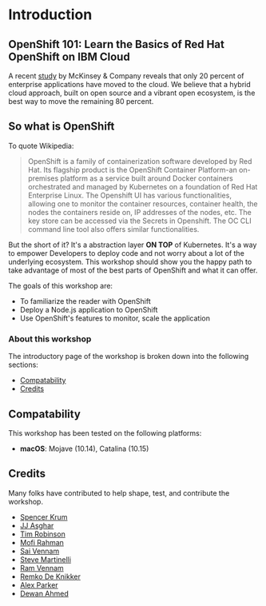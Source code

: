 # Introduction

## OpenShift 101: Learn the Basics of Red Hat OpenShift on IBM Cloud

A recent [study](https://github.com/svennam92/openshift101/tree/ab7f1406831de9aa1a60da349dd5bff8d11f7e13/workshop/study/README.md) by McKinsey & Company reveals that only 20 percent of enterprise applications have moved to the cloud. We believe that a hybrid cloud approach, built on open source and a vibrant open ecosystem, is the best way to move the remaining 80 percent.

## So what is OpenShift

To quote Wikipedia:

> OpenShift is a family of containerization software developed by Red Hat. Its flagship product is the OpenShift Container Platform-an on-premises platform as a service built around Docker containers orchestrated and managed by Kubernetes on a foundation of Red Hat Enterprise Linux. The Openshift UI has various functionalities, allowing one to monitor the container resources, container health, the nodes the containers reside on, IP addresses of the nodes, etc. The key store can be accessed via the Secrets in Openshift. The OC CLI command line tool also offers similar functionalities.

But the short of it? It's a abstraction layer **ON TOP** of Kubernetes. It's a way to empower Developers to deploy code and not worry about a lot of the underlying ecosystem. This workshop should show you the happy path to take advantage of most of the best parts of OpenShift and what it can offer.

The goals of this workshop are:

* To familiarize the reader with OpenShift
* Deploy a Node.js application to OpenShift
* Use OpenShift's features to monitor, scale the application

### About this workshop

The introductory page of the workshop is broken down into the following sections:

* [Compatability](./#compatability)
* [Credits](./#credits)

## Compatability

This workshop has been tested on the following platforms:

* **macOS**: Mojave \(10.14\), Catalina \(10.15\)

## Credits

Many folks have contributed to help shape, test, and contribute the workshop.

* [Spencer Krum](https://github.com/nibalizer)
* [JJ Asghar](https://github.com/jjasghar)
* [Tim Robinson](https://github.com/timroster)
* [Mofi Rahman](https://github.com/moficodes)
* [Sai Vennam](https://github.com/svennam92)
* [Steve Martinelli](https://github.com/stevemar)
* [Ram Vennam](https://github.com/rvennam)
* [Remko De Knikker](https://github.com/remkohdev)
* [Alex Parker](https://github.com/ajp-io)
* [Dewan Ahmed](https://github.com/dewan-ahmed)

